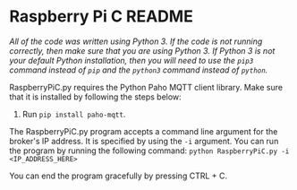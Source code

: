 # Raspberry Pi C README

*All of the code was written using Python 3.  If the code is not running correctly, then make sure that you are using Python 3.  If Python 3 is not your default Python installation, then you will need to use the `pip3` command instead of `pip` and the `python3` command instead of `python`.*

RaspberryPiC.py requires the Python Paho MQTT client library.  Make sure that it is installed by following the steps below:
1. Run `pip install paho-mqtt`.

The RaspberryPiC.py program accepts a command line argument for the broker's IP address.  It is specified by using the `-i` argument.  You can run the program by running the following command:
`python RaspberryPiC.py -i <IP_ADDRESS_HERE>`

You can end the program gracefully by pressing CTRL + C.
